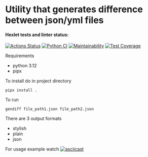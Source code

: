 # Utility that generates difference between json/yml files

#### Hexlet tests and linter status:
[![Actions Status](https://github.com/ReddyNick/python-project-50/actions/workflows/hexlet-check.yml/badge.svg)](https://github.com/ReddyNick/python-project-50/actions)
[![Python CI](https://github.com/ReddyNick/python-project-50/actions/workflows/pyci.yml/badge.svg)](https://github.com/ReddyNick/python-project-50/actions/workflows/pyci.yml)
[![Maintainability](https://api.codeclimate.com/v1/badges/50be79eb01981da7b978/maintainability)](https://codeclimate.com/github/ReddyNick/python-project-50/maintainability)
[![Test Coverage](https://api.codeclimate.com/v1/badges/50be79eb01981da7b978/test_coverage)](https://codeclimate.com/github/ReddyNick/python-project-50/test_coverage)

Requirements
- python 3.12
- pipx

To install do in project directory
```
pipx install .
```

To run 
```
gendiff file_path1.json file_path2.json
```

There are 3 output formats
- stylish 
- plain
- json

For usage example watch
[![asciicast](https://asciinema.org/a/OHgpNkAk9z8yZ2vk2XyxdMhB3.svg)](https://asciinema.org/a/OHgpNkAk9z8yZ2vk2XyxdMhB3)